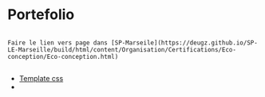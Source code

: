 # Portefolio


```{note}

Faire le lien vers page dans [SP-Marseile](https://deugz.github.io/SP-LE-Marseille/build/html/content/Organisation/Certifications/Eco-conception/Eco-conception.html)


```

- [Template css](https://www.free-css.com/free-css-templates/page296/browny)
- 